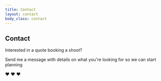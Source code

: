 ```yaml
---
title: Contact
layout: contact
body_class: contact
---
```


## Contact

Interested in a quote booking a shoot? 

Send me a message with details on what you're looking for so we can start planning 

&hearts; &hearts; &hearts;